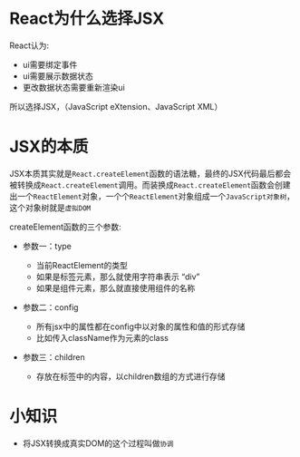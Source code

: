 # React为什么选择JSX
React认为:
+ ui需要绑定事件
+ ui需要展示数据状态
+ 更改数据状态需要重新渲染ui

所以选择JSX，（JavaScript eXtension、JavaScript XML）

# JSX的本质
JSX本质其实就是`React.createElement`函数的语法糖，最终的JSX代码最后都会被转换成`React.createElement`调用。而装换成`React.createElement`函数会创建出一个`ReactElement`对象，一个个`ReactElement`对象组成一个`JavaScript对象树`，这个对象树就是`虚拟DOM`

createElement函数的三个参数: 
+ 参数一：type
  * 当前ReactElement的类型
  * 如果是标签元素，那么就使用字符串表示 “div”  
  * 如果是组件元素，那么就直接使用组件的名称

+ 参数二：config
  * 所有jsx中的属性都在config中以对象的属性和值的形式存储
  * 比如传入className作为元素的class

+ 参数三：children
  * 存放在标签中的内容，以children数组的方式进行存储


# 小知识
+ 将JSX转换成真实DOM的这个过程叫做`协调`